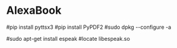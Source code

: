 # AlexaBook

#pip install pyttsx3
#pip install PyPDF2
#sudo dpkg --configure -a

#sudo apt-get install espeak
#locate libespeak.so
